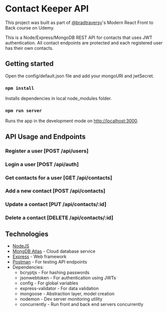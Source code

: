 # Contact Keeper API

This project was built as part of [@bradtraversy](https://github.com/bradtraversy)'s Modern React Front to Back course on Udemy.

This is a Node/Express/MongoDB REST API for contacts that uses JWT authentication. All contact endpoints are protected and each registered user has their own contacts.

## Getting started

Open the config/default.json file and add your mongoURI and jwtSecret.

### `npm install`

Installs dependencies in local node_modules folder.

### `npm run server`

Runs the app in the development mode on [http://localhost:3000](http://localhost:5000).

## API Usage and Endpoints

### Register a user [POST /api/users]

### Login a user [POST /api/auth]

### Get contacts for a user [GET /api/contacts]

### Add a new contact [POST /api/contacts]

### Update a contact [PUT /api/contacts/:id]

### Delete a contact [DELETE /api/contacts/:id]

## Technologies

- [NodeJS](https://nodejs.org)
- [MongDB Atlas](https://www.mongodb.com/cloud/atlas) - Cloud database service
- [Express](https://expressjs.com/) - Web framework
- [Postman](https://www.getpostman.com) - For testing API endpoints
- Dependencies:
  - bcryptjs - For hashing passwords
  - jsonwebtoken - For authentication using JWTs
  - config - For global variables
  - express-validator - For data validation
  - mongoose - Abstraction layer, model creation
  - nodemon - Dev server monitoring utility
  - concurrently - Run front and back end servers concurrently
